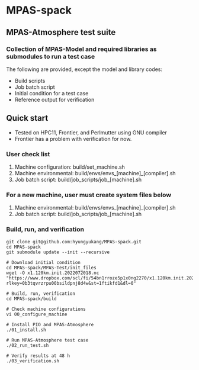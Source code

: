 # MPAS-spack
## MPAS-Atmosphere test suite
### Collection of MPAS-Model and required libraries as submodules to run a test case
The following are provided, except the model and library codes:
- Build scripts
- Job batch script
- Initial condition for a test case
- Reference output for verification  

## Quick start 
- Tested on HPC11, Frontier, and Perlmutter using GNU compiler
- Frontier has a problem with verification for now.

### User check list
1. Machine configuration: build/set_machine.sh
2. Machine environmental: build/envs/envs_[machine]_[compiler].sh
3. Job batch script: build/job_scripts/job_[machine].sh

### For a new machine, user must create system files below
1. Machine environmental: build/envs/envs_[machine]_[compiler].sh
2. Job batch script: build/job_scripts/job_[machine].sh

### Build, run, and verification

```
git clone git@github.com:hyungyukang/MPAS-spack.git
cd MPAS-spack
git submodule update --init --recursive

# Download initial condition
cd MPAS-spack/MPAS-Test/init_files
wget -O x1.120km.init.2022072018.nc "https://www.dropbox.com/scl/fi/54bn1rroze5p1x0ng2270/x1.120km.init.2022072018.nc?rlkey=0b3tqvrzrpu00bsildpnj8d4w&st=1ftikfd1&dl=0"

# Build, run, verification
cd MPAS-spack/build

# Check machine configurations
vi 00_configure_machine

# Install PIO and MPAS-Atmosphere
./01_install.sh

# Run MPAS-Atmosphere test case
./02_run_test.sh

# Verify results at 48 h
./03_verification.sh
```
